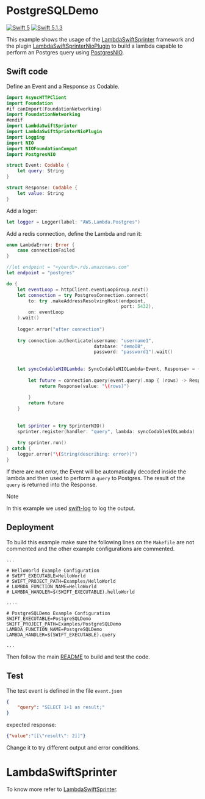 # PostgreSQLDemo

[![Swift 5](https://img.shields.io/badge/Swift-5.0-blue.svg)](https://swift.org/download/) [![Swift 5.1.3](https://img.shields.io/badge/Swift-5.1.3-blue.svg)](https://swift.org/download/)

This example shows the usage of the [LambdaSwiftSprinter](https://github.com/swift-sprinter/aws-lambda-swift-sprinter-core) framework and the plugin [LambdaSwiftSprinterNioPlugin](https://github.com/swift-sprinter/aws-lambda-swift-sprinter-nio-plugin) to build a lambda capable to perform an Postgres query using
[PostgresNIO](https://github.com/vapor/postgres-nio.git).

## Swift code

Define an Event and a Response as Codable.
```swift
import AsyncHTTPClient
import Foundation
#if canImport(FoundationNetworking)
import FoundationNetworking
#endif
import LambdaSwiftSprinter
import LambdaSwiftSprinterNioPlugin
import Logging
import NIO
import NIOFoundationCompat
import PostgresNIO

struct Event: Codable {
    let query: String
}

struct Response: Codable {
    let value: String
}
```



Add a loger:
```swift
let logger = Logger(label: "AWS.Lambda.Postgres")
```

Add a redis connection, define the Lambda and run it:
```swift
enum LambdaError: Error {
    case connectionFailed
}

//let endpoint = "<yourdb>.rds.amazonaws.com"
let endpoint = "postgres"

do {
    let eventLoop = httpClient.eventLoopGroup.next()
    let connection = try PostgresConnection.connect(
        to: try .makeAddressResolvingHost(endpoint,
                                          port: 5432),
        on: eventLoop
    ).wait()
    
    logger.error("after connection")
    
    try connection.authenticate(username: "username1",
                                database: "demoDB",
                                password: "password1").wait()
    
    
    let syncCodableNIOLambda: SyncCodableNIOLambda<Event, Response> = { (event, context) throws -> EventLoopFuture<Response> in
        
        let future = connection.query(event.query).map { (rows) -> Response in
            return Response(value: "\(rows)")
            
        }
        return future
    }
    
    
    let sprinter = try SprinterNIO()
    sprinter.register(handler: "query", lambda: syncCodableNIOLambda)
    
    try sprinter.run()
} catch {
    logger.error("\(String(describing: error))")
}
```

If there are not error, the Event will be automatically decoded inside the lambda and then used to perform a `query` to Postgres.
The result of the `query` is returned into the Response.


Note

In this example we used [swift-log](https://github.com/apple/swift-log.git) to log the output.

## Deployment

To build this example make sure the following lines on the `Makefile` are not commented and the other example configurations are commented.

```
...

# HelloWorld Example Configuration
# SWIFT_EXECUTABLE=HelloWorld
# SWIFT_PROJECT_PATH=Examples/HelloWorld
# LAMBDA_FUNCTION_NAME=HelloWorld
# LAMBDA_HANDLER=$(SWIFT_EXECUTABLE).helloWorld

....

# PostgreSQLDemo Example Configuration
SWIFT_EXECUTABLE=PostgreSQLDemo
SWIFT_PROJECT_PATH=Examples/PostgreSQLDemo
LAMBDA_FUNCTION_NAME=PostgreSQLDemo
LAMBDA_HANDLER=$(SWIFT_EXECUTABLE).query

...
```

Then follow the main [README](https://github.com/swift-sprinter/aws-lambda-swift-sprinter) to build and test the code.

## Test

The test event is defined in the file `event.json`
```json
{
    "query": "SELECT 1+1 as result;"
}
```

expected response:

```json
{"value":"[[\"result\": 2]]"}
```

Change it to try different output and error conditions.

# LambdaSwiftSprinter

To know more refer to [LambdaSwiftSprinter](https://github.com/swift-sprinter/aws-lambda-swift-sprinter-core).
